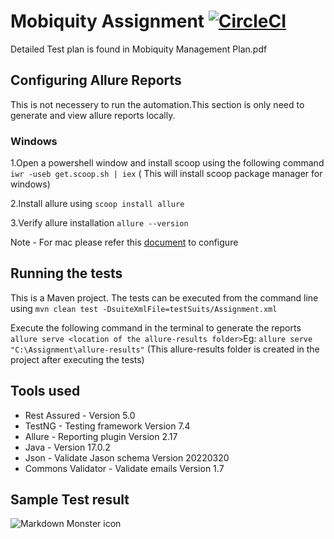 # Mobiquity Assignment [![CircleCI](https://circleci.com/gh/PnxLasantha/MobiAssignment/tree/master.svg?style=svg&circle-token=1d3b561ce32b809871b71e2f15211b8e284a8047)](https://circleci.com/gh/PnxLasantha/MobiAssignment/tree/master)

Detailed Test plan is found in Mobiquity Management Plan.pdf 

## Configuring Allure Reports

This is not necessery to run the automation.This section is only need to generate and view allure reports locally.

### Windows

1.Open a powershell window and install scoop using the following command `iwr -useb get.scoop.sh | iex` ( This will
install scoop package manager for windows)

2.Install allure using `scoop install allure`

3.Verify allure installation `allure --version`

Note - For mac please refer this [document](https://docs.qameta.io/allure/) to configure

## Running the tests

This is a Maven project. The tests can be executed from the command line using `mvn clean test -DsuiteXmlFile=testSuits/Assignment.xml`

Execute the following command in the terminal to generate the
reports `allure serve <location of the allure-results folder>`Eg: `allure serve "C:\Assignment\allure-results"` (This allure-results folder is created in the project after executing
the tests)

## Tools used

- Rest Assured - Version 5.0
- TestNG - Testing framework Version 7.4
- Allure - Reporting plugin Version 2.17
- Java - Version 17.0.2
- Json - Validate Jason schema Version 20220320
- Commons Validator - Validate emails Version 1.7

## Sample Test result

<img src="https://i.ibb.co/2kFTH4J/tr.png"
     alt="Markdown Monster icon"
     style="float: left; margin-right: 10px;" />
